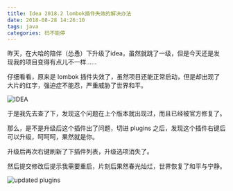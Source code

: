 ```yaml
---
title: Idea 2018.2 lombok插件失效的解决办法
date: 2018-08-28 14:26:10
tags: java
categories: 码不能停
---
```


昨天，在大哈的陪伴（怂恿）下升级了idea，虽然就跳了一级，但是今天还是发现我的项目变得有点儿不一样……

仔细看看，原来是 lombok 插件失效了，虽然项目还能正常启动，但是却出现了大片的红字，强迫症不能忍，严重威胁了世界和平。

![IDEA](idea.png)
<!--more-->

于是我先去查了下，发现这个问题在上个版本就出现过，而且已经被官方修复了。

那么，是不是升级后这个插件出了问题，切进 plugins 之后，发现这个插件右键后可以升级，呵呵呵，果然就是你。

升级后再次右键刷新了下插件列表，升级选项消失了。

然后提交修改后提示我需要重启，片刻后果然春光灿烂，世界恢复了和平与宁静。

![updated plugins](update.png)